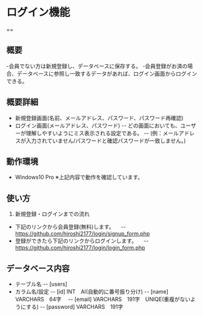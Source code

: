 # ログイン機能
==

## 概要
-会員でない方は新規登録し、データベースに保存する。
-会員登録がお済の場合、データベースに参照し一致するデータがあれば、ログイン画面からログインできる。

## 概要詳細
- 新規登録画面(名前、メールアドレス、パスワード、パスワード再確認)
- ログイン画面(メールアドレス、パスワード)
 -- どの画面においても、ユーザーが理解しやすいようにミス表示される設定である。
 -- (例：メールアドレスが入力されていません/パスワードと確認パスワードが一致しません。)


## 動作環境
- Windows10 Pro
  ※上記内容で動作を確認しています。

## 使い方
1. 新規登録・ログインまでの流れ
- 下記のリンクから会員登録(無料)します。
　-- https://github.com/hiroshi2177/login/signup_form.php
- 登録ができたら下記のリンクからログインします。
　-- https://github.com/hiroshi2177/login/login_form.php


## データベース内容
 - テーブル名
 -- [users]
 - カラム名/設定
 -- [id]        INT　AI(自動的に番号振り分け)
 -- [name]      VARCHARS　64字　
 -- [email]     VARCHARS　191字　UNIQE(重複がないようにする)
 -- [password]  VARCHARS　191字　
